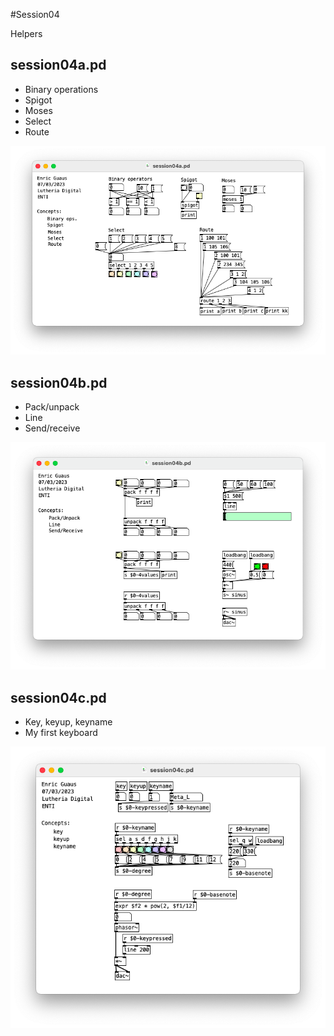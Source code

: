 #Session04

Helpers

## session04a.pd 

* Binary operations
* Spigot
* Moses
* Select
* Route

![session04a.png](./session04a.png)

## session04b.pd 

* Pack/unpack
* Line
* Send/receive

![session04b.png](./session04b.png)

## session04c.pd 

* Key, keyup, keyname
* My first keyboard

![session04c.png](./session04c.png)
